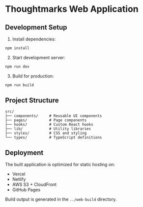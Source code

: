 # Thoughtmarks Web Application

## Development Setup

1. Install dependencies:
```bash
npm install
```

2. Start development server:
```bash
npm run dev
```

3. Build for production:
```bash
npm run build
```

## Project Structure

```
src/
├── components/     # Reusable UI components
├── pages/          # Page components
├── hooks/          # Custom React hooks
├── lib/            # Utility libraries
├── styles/         # CSS and styling
└── types/          # TypeScript definitions
```

## Deployment

The built application is optimized for static hosting on:
- Vercel
- Netlify
- AWS S3 + CloudFront
- GitHub Pages

Build output is generated in the `../web-build` directory.
